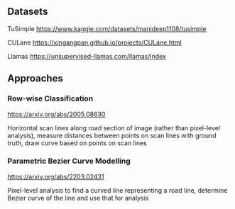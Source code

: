 
## Datasets

TuSimple
https://www.kaggle.com/datasets/manideep1108/tusimple

CULane
https://xingangpan.github.io/projects/CULane.html

Llamas
https://unsupervised-llamas.com/llamas/index

## Approaches

### Row-wise Classification
https://arxiv.org/abs/2005.08630

Horizontal scan lines along road section of image (rather than pixel-level analysis), measure distances between points on scan lines with ground truth, draw curve based on points on scan lines

### Parametric Bezier Curve Modelling
https://arxiv.org/abs/2203.02431

Pixel-level analysis to find a curved line representing a road line, determine Bezier curve of the line and use that for analysis

